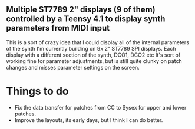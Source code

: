 ## Multiple ST7789 2" displays (9 of them) controlled by a Teensy 4.1 to display synth parameters from MIDI input

This is a sort of crazy idea that I could display all of the internal parameters of the synth I'm currently building on 9x 2" ST7789 SPI displays. 
Each display with a different section of the synth, DCO1, DCO2 etc
It's sort of working fine for parameter adjustments, but is still quite clunky on patch changes and misses parameter settings on the screen.

# Things to do

* Fix the data transfer for patches from CC to Sysex for upper and lower patches.
* Improve the layouts, its early days, but I think I can do better.
